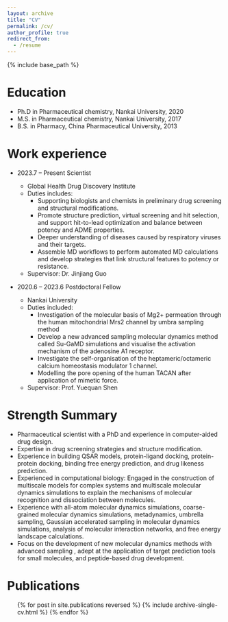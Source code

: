 ```yaml
---
layout: archive
title: "CV"
permalink: /cv/
author_profile: true
redirect_from:
  - /resume
---
```


{% include base_path %}

Education
======
* Ph.D in Pharmaceutical chemistry, Nankai University, 2020
* M.S. in Pharmaceutical chemistry, Nankai University, 2017
* B.S. in Pharmacy, China Pharmaceutical University, 2013

Work experience
======
* 2023.7 – Present  Scientist 
  * Global Health Drug Discovery Institute
  * Duties includes:
    * Supporting biologists and chemists in preliminary drug screening and structural modifications. 
    * Promote structure prediction, virtual screening and hit selection, and support hit-to-lead optimization and balance between potency and ADME properties.
    * Deeper understanding of diseases caused by respiratory viruses and their targets.
    * Assemble MD workflows to perform automated MD calculations and develop strategies that link structural features to potency or resistance.
  * Supervisor: Dr. Jinjiang Guo

* 2020.6 – 2023.6  Postdoctoral Fellow 
  * Nankai University
  * Duties included: 
    * Investigation of the molecular basis of Mg2+ permeation through the human mitochondrial Mrs2 channel by umbra sampling method
    * Develop a new advanced sampling molecular dynamics method called Su-GaMD simulations and visualise the activation mechanism of the adenosine A1 receptor.
    * Investigate the self-organisation of the heptameric/octameric calcium homeostasis modulator 1 channel.
    * Modelling the pore opening of the human TACAN after application of mimetic force.
  * Supervisor: Prof. Yuequan Shen

Strength Summary
======
* Pharmaceutical scientist with a PhD and experience in computer-aided drug design.
* Expertise in drug screening strategies and structure modification. 
* Experience in building QSAR models, protein-ligand docking, protein-protein docking, binding free energy prediction, and drug likeness prediction.
* Experienced in computational biology: Engaged in the construction of multiscale models for complex systems and multiscale molecular dynamics simulations to explain the mechanisms of molecular recognition and dissociation between molecules.
* Experience with all-atom molecular dynamics simulations, coarse-grained molecular dynamics simulations, metadynamics, umbrella sampling, Gaussian accelerated sampling in molecular dynamics simulations, analysis of molecular interaction networks, and free energy landscape calculations.
* Focus on the development of new molecular dynamics methods with advanced sampling , adept at the application of target prediction tools for small molecules, and peptide-based drug development.


Publications
======
  <ul>{% for post in site.publications reversed %}
    {% include archive-single-cv.html %}
  {% endfor %}</ul>
  
